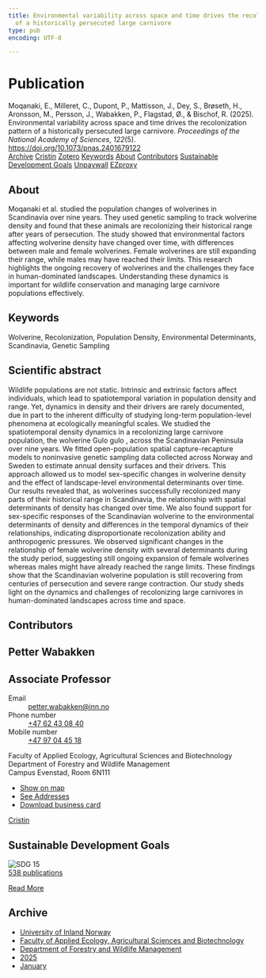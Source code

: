 ```yaml
---
title: Environmental variability across space and time drives the recolonization pattern
  of a historically persecuted large carnivore
type: pub
encoding: UTF-8

---
```

<h1>Publication</h1>
<article id="csl-bib-container-3DV8W3BX" class="csl-bib-container">
  <div class="csl-bib-body"> <div class="csl-entry">Moqanaki, E., Milleret, C., Dupont, P., Mattisson, J., Dey, S., Brøseth, H., Aronsson, M., Persson, J., Wabakken, P., Flagstad, Ø., &#38; Bischof, R. (2025). Environmental variability across space and time drives the recolonization pattern of a historically persecuted large carnivore. <i>Proceedings of the National Academy of Sciences</i>, <i>122</i>(5). <a href="https://doi.org/10.1073/pnas.2401679122">https://doi.org/10.1073/pnas.2401679122</a></div> </div>
  <div class="csl-bib-buttons">
    <a href="#taxonomy-article-3DV8W3BX" alt="archive" class="csl-bib-button">Archive</a>
    <a href="https://app.cristin.no/results/show.jsf?id=2350841" alt="Cristin" class="csl-bib-button">Cristin</a>
    <a href="http://zotero.org/groups/5881554/items/3DV8W3BX" alt="Zotero" class="csl-bib-button">Zotero</a>
    <a href="#keywords-article-3DV8W3BX" alt="keywords" class="csl-bib-button">Keywords</a>
    <a href="#about-article-3DV8W3BX" alt="about_pub" class="csl-bib-button">About</a>
    <a href="#contributors-article-3DV8W3BX" alt="contributors" class="csl-bib-button">Contributors</a>
    <a href="#sdg-article-3DV8W3BX" alt="sdg" class="csl-bib-button">Sustainable Development Goals</a>
    <a href="https://doi.org/10.1073/pnas.2401679122" alt="Unpaywall" class="csl-bib-button">Unpaywall</a>
    <a href="https://doi.org/10.1073/pnas.2401679122" alt="EZproxy" class="csl-bib-button">EZproxy</a>
  </div>
  <div id="csl-bib-meta-container-3DV8W3BX"></div>
</article>
<div id="csl-bib-meta-3DV8W3BX" class="csl-bib-meta">
  <article id="about-article-3DV8W3BX" class="about_pub-article">
    <h1>About</h1>
    Moqanaki et al. studied the population changes of wolverines in Scandinavia over nine years. They used genetic sampling to track wolverine density and found that these animals are recolonizing their historical range after years of persecution. The study showed that environmental factors affecting wolverine density have changed over time, with differences between male and female wolverines. Female wolverines are still expanding their range, while males may have reached their limits. This research highlights the ongoing recovery of wolverines and the challenges they face in human-dominated landscapes. Understanding these dynamics is important for wildlife conservation and managing large carnivore populations effectively.
  </article>
  <article id="keywords-article-3DV8W3BX" class="keywords-article">
    <h1>Keywords</h1>
    Wolverine, Recolonization, Population Density, Environmental Determinants, Scandinavia, Genetic Sampling
  </article>
  <article id="abstract-article-3DV8W3BX" class="abstract-article">
    <h1>Scientific abstract</h1>
    Wildlife populations are not static. Intrinsic and extrinsic factors affect individuals, which lead to spatiotemporal variation in population density and range. Yet, dynamics in density and their drivers are rarely documented, due in part to the inherent difficulty of studying long-term population-level phenomena at ecologically meaningful scales. We studied the spatiotemporal density dynamics in a recolonizing large carnivore population, the wolverine Gulo gulo , across the Scandinavian Peninsula over nine years. We fitted open-population spatial capture-recapture models to noninvasive genetic sampling data collected across Norway and Sweden to estimate annual density surfaces and their drivers. This approach allowed us to model sex-specific changes in wolverine density and the effect of landscape-level environmental determinants over time. Our results revealed that, as wolverines successfully recolonized many parts of their historical range in Scandinavia, the relationship with spatial determinants of density has changed over time. We also found support for sex-specific responses of the Scandinavian wolverine to the environmental determinants of density and differences in the temporal dynamics of their relationships, indicating disproportionate recolonization ability and anthropogenic pressures. We observed significant changes in the relationship of female wolverine density with several determinants during the study period, suggesting still ongoing expansion of female wolverines whereas males might have already reached the range limits. These findings show that the Scandinavian wolverine population is still recovering from centuries of persecution and severe range contraction. Our study sheds light on the dynamics and challenges of recolonizing large carnivores in human-dominated landscapes across time and space.
  </article>
  <article id="contributors-article-3DV8W3BX" class="contributors-article">
    <h1>Contributors</h1>
    <div class="personas"> <div class="vrtx-hinn-person-card"> <div class="photo"> <i class="lar la-user-circle missing-person"></i> </div> <div class="info"> <hgroup><h1>Petter Wabakken</h1> <h2>Associate Professor</h2> </hgroup><dl> <dt>Email</dt> <dd> <a href="mailto:petter.wabakken@inn.no">petter.wabakken@inn.no</a> </dd> <dt>Phone number</dt> <dd><a href="tel:+4762430840"> +47 62 43 08 40 </a></dd> <dt>Mobile number</dt> <dd><a href="tel:+4797044518"> +47 97 04 45 18 </a></dd> </dl> <p> Faculty of Applied Ecology, Agricultural Sciences and Biotechnology<br> Department of Forestry and Wildlife Management<br> Campus Evenstad, Room 6N111 </p> <ul class="vrtx-hinn-links"> <li><a href="https://www.google.com/maps?q=61.42516,11.07813">Show on map</a></li> <li><a href="https://www.inn.no/english/find-an-employee/petter-wabakken.html#vrtx-hinn-addresses">See Addresses</a></li> <li><a href="https://www.inn.no/english/find-an-employee/petter-wabakken.html?vrtx=vcf">Download business card</a></li> </ul> </div> </div> <a href="https://app.cristin.no/persons/show.jsf?id=328337" alt="Cristin URL" class="personas-cristin">Cristin</a> </div>
  </article>
  <article id="sdg-article-3DV8W3BX" class="sdg-article">
    <h1>Sustainable Development Goals</h1>
    <div class="sdg-container"><div id="sdg15" class="sdg">
        <img src="{{< params subfolder >}}images/sdg/sdg15_en.png" class="image" alt="SDG 15">
        <div class="sdg-overlay">
          <a href="/en/archive/?key=?sdg=15#archive" class="sdg-publication-count"><span>538</span> publications</a>
          <p><a href="https://sdgs.un.org/goals/goal15" class="sdg-read-more">Read More</a></p>
        </div>
      </div></div>
  </article>
  <article id="taxonomy-article-3DV8W3BX" class="taxonomy-article">
    <h1>Archive</h1>
    <ul>
      <li>
        <a href="/en/archive/?key=3DCRN523">University of Inland Norway</a>
      </li>
      <li>
        <a href="/en/archive/?key=T77LXH6D">Faculty of Applied Ecology, Agricultural Sciences and Biotechnology</a>
      </li>
      <li>
        <a href="/en/archive/?key=7TRARPE3">Department of Forestry and Wildlife Management</a>
      </li>
      <li>
        <a href="/en/archive/?key=H5L4MZHE">2025</a>
      </li>
      <li>
        <a href="/en/archive/?key=Z4NRWY2R">January</a>
      </li>
    </ul>
  </article>
</div>
